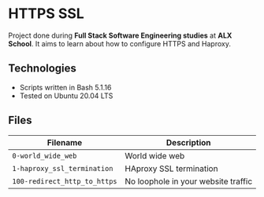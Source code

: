 # HTTPS SSL
Project done during **Full Stack Software Engineering studies** at **ALX School**. It aims to learn about how to configure HTTPS and Haproxy.

## Technologies
* Scripts written in Bash 5.1.16
* Tested on Ubuntu 20.04 LTS

## Files

| Filename | Description |
| -------- | ----------- |
| `0-world_wide_web` | World wide web |
| `1-haproxy_ssl_termination` | HAproxy SSL termination |
| `100-redirect_http_to_https` | No loophole in your website traffic |
